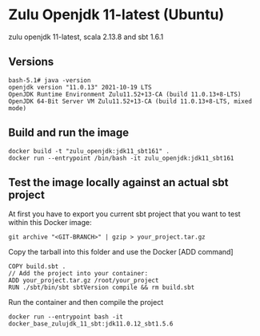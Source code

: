 # Zulu Openjdk 11-latest (Ubuntu) 

zulu openjdk 11-latest, scala 2.13.8 and sbt 1.6.1

## Versions

```
bash-5.1# java -version
openjdk version "11.0.13" 2021-10-19 LTS
OpenJDK Runtime Environment Zulu11.52+13-CA (build 11.0.13+8-LTS)
OpenJDK 64-Bit Server VM Zulu11.52+13-CA (build 11.0.13+8-LTS, mixed mode)
```

## Build and run the image

```
docker build -t "zulu_openjdk:jdk11_sbt161" .
docker run --entrypoint /bin/bash -it zulu_openjdk:jdk11_sbt161
```

## Test the image locally against an actual sbt project
At first you have to export you current sbt project that you want to test within this Docker image:

```
git archive "<GIT-BRANCH>" | gzip > your_project.tar.gz
```

Copy the tarball into this folder and use the Docker [ADD command]

```
COPY build.sbt .
// Add the project into your container:
ADD your_project.tar.gz /root/your_project
RUN ./sbt/bin/sbt sbtVersion compile && rm build.sbt
```

Run the container and then compile the project

```
docker run --entrypoint bash -it docker_base_zulujdk_11_sbt:jdk11.0.12_sbt1.5.6
```


